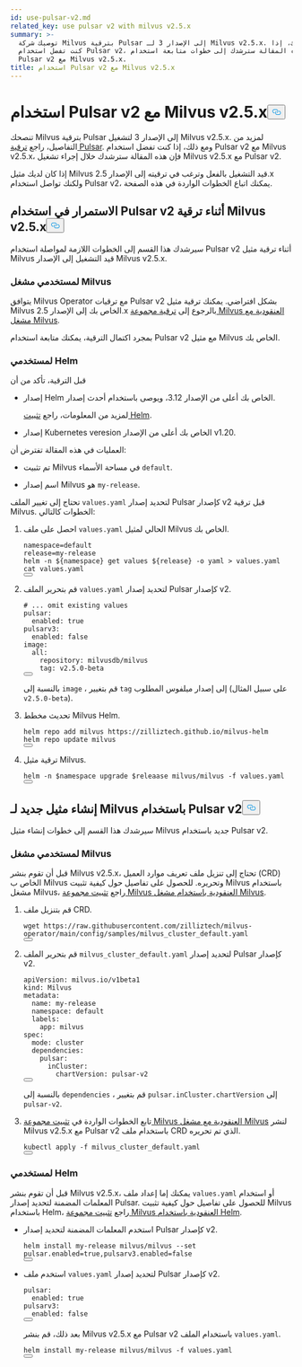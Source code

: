 ```yaml
---
id: use-pulsar-v2.md
related_key: use pulsar v2 with milvus v2.5.x
summary: >-
  توصيك شركة Milvus بترقية Pulsar إلى الإصدار 3 لـ Milvus v2.5.x. ومع ذلك، إذا
  كنت تفضل استخدام Pulsar v2، فإن هذه المقالة سترشدك إلى خطوات متابعة استخدام
  Pulsar v2 مع Milvus v2.5.x.
title: استخدام Pulsar v2 مع Milvus v2.5.x
---
```


<h1 id="Use-Pulsar-v2-with-Milvus-v25x" class="common-anchor-header">استخدام Pulsar v2 مع Milvus v2.5.x<button data-href="#Use-Pulsar-v2-with-Milvus-v25x" class="anchor-icon" translate="no">
      <svg translate="no"
        aria-hidden="true"
        focusable="false"
        height="20"
        version="1.1"
        viewBox="0 0 16 16"
        width="16"
      >
        <path
          fill="#0092E4"
          fill-rule="evenodd"
          d="M4 9h1v1H4c-1.5 0-3-1.69-3-3.5S2.55 3 4 3h4c1.45 0 3 1.69 3 3.5 0 1.41-.91 2.72-2 3.25V8.59c.58-.45 1-1.27 1-2.09C10 5.22 8.98 4 8 4H4c-.98 0-2 1.22-2 2.5S3 9 4 9zm9-3h-1v1h1c1 0 2 1.22 2 2.5S13.98 12 13 12H9c-.98 0-2-1.22-2-2.5 0-.83.42-1.64 1-2.09V6.25c-1.09.53-2 1.84-2 3.25C6 11.31 7.55 13 9 13h4c1.45 0 3-1.69 3-3.5S14.5 6 13 6z"
        ></path>
      </svg>
    </button></h1><p>تنصحك Milvus بترقية Pulsar إلى الإصدار 3 لتشغيل Milvus v2.5.x. لمزيد من التفاصيل، راجع <a href="/docs/ar/v2.5.x/upgrade-pulsar-v3.md">ترقية Pulsar</a>. ومع ذلك، إذا كنت تفضل استخدام Pulsar v2 مع Milvus v2.5.x، فإن هذه المقالة سترشدك خلال إجراء تشغيل Milvus v2.5.x مع Pulsar v2.</p>
<p>إذا كان لديك مثيل Milvus قيد التشغيل بالفعل وترغب في ترقيته إلى الإصدار 2.5.x ولكنك تواصل استخدام Pulsar v2، يمكنك اتباع الخطوات الواردة في هذه الصفحة.</p>
<h2 id="Continue-using-Pulsar-v2-while-upgrading-Milvus-v25x" class="common-anchor-header">الاستمرار في استخدام Pulsar v2 أثناء ترقية Milvus v2.5.x<button data-href="#Continue-using-Pulsar-v2-while-upgrading-Milvus-v25x" class="anchor-icon" translate="no">
      <svg translate="no"
        aria-hidden="true"
        focusable="false"
        height="20"
        version="1.1"
        viewBox="0 0 16 16"
        width="16"
      >
        <path
          fill="#0092E4"
          fill-rule="evenodd"
          d="M4 9h1v1H4c-1.5 0-3-1.69-3-3.5S2.55 3 4 3h4c1.45 0 3 1.69 3 3.5 0 1.41-.91 2.72-2 3.25V8.59c.58-.45 1-1.27 1-2.09C10 5.22 8.98 4 8 4H4c-.98 0-2 1.22-2 2.5S3 9 4 9zm9-3h-1v1h1c1 0 2 1.22 2 2.5S13.98 12 13 12H9c-.98 0-2-1.22-2-2.5 0-.83.42-1.64 1-2.09V6.25c-1.09.53-2 1.84-2 3.25C6 11.31 7.55 13 9 13h4c1.45 0 3-1.69 3-3.5S14.5 6 13 6z"
        ></path>
      </svg>
    </button></h2><p>سيرشدك هذا القسم إلى الخطوات اللازمة لمواصلة استخدام Pulsar v2 أثناء ترقية مثيل Milvus قيد التشغيل إلى الإصدار Milvus v2.5.x.</p>
<h3 id="For-Milvus-Operator-users" class="common-anchor-header">لمستخدمي مشغل Milvus</h3><p>يتوافق Milvus Operator مع ترقيات Pulsar v2 بشكل افتراضي. يمكنك ترقية مثيل Milvus الخاص بك إلى الإصدار 2.5.x بالرجوع إلى <a href="/docs/ar/v2.5.x/upgrade_milvus_cluster-operator.md">ترقية مجموعة Milvus العنقودية مع مشغل Milvus</a>.</p>
<p>بمجرد اكتمال الترقية، يمكنك متابعة استخدام Pulsar v2 مع مثيل Milvus الخاص بك.</p>
<h3 id="For-Helm-users" class="common-anchor-header">لمستخدمي Helm</h3><p>قبل الترقية، تأكد من أن</p>
<ul>
<li><p>إصدار Helm الخاص بك أعلى من الإصدار 3.12، ويوصى باستخدام أحدث إصدار.</p>
<p>لمزيد من المعلومات، راجع <a href="https://helm.sh/docs/intro/install/">تثبيت Helm</a>.</p></li>
<li><p>إصدار Kubernetes veresion الخاص بك أعلى من الإصدار v1.20.</p></li>
</ul>
<p>العمليات في هذه المقالة تفترض أن:</p>
<ul>
<li><p>تم تثبيت Milvus في مساحة الأسماء <code translate="no">default</code>.</p></li>
<li><p>اسم إصدار Milvus هو <code translate="no">my-release</code>.</p></li>
</ul>
<p>تحتاج إلى تغيير الملف <code translate="no">values.yaml</code> لتحديد إصدار Pulsar كإصدار v2 قبل ترقية Milvus. الخطوات كالتالي:</p>
<ol>
<li><p>احصل على ملف <code translate="no">values.yaml</code> الحالي لمثيل Milvus الخاص بك.</p>
<pre><code translate="no" class="language-bash">namespace=default
release=my-release
helm -n <span class="hljs-variable">${namespace}</span> get values <span class="hljs-variable">${release}</span> -o yaml &gt; values.yaml
<span class="hljs-built_in">cat</span> values.yaml
<button class="copy-code-btn"></button></code></pre></li>
<li><p>قم بتحرير الملف <code translate="no">values.yaml</code> لتحديد إصدار Pulsar كإصدار v2.</p>
<pre><code translate="no" class="language-yaml"><span class="hljs-comment"># ... omit existing values</span>
pulsar:
  enabled: <span class="hljs-literal">true</span>
pulsarv3:
  enabled: <span class="hljs-literal">false</span>
image:
  all:
    repository: milvusdb/milvus
    tag: v2.5.0-beta 
<button class="copy-code-btn"></button></code></pre>
<p>بالنسبة إلى <code translate="no">image</code> ، قم بتغيير <code translate="no">tag</code> إلى إصدار ميلفوس المطلوب (على سبيل المثال <code translate="no">v2.5.0-beta</code>).</p></li>
<li><p>تحديث مخطط Milvus Helm.</p>
<pre><code translate="no" class="language-bash">helm repo <span class="hljs-keyword">add</span> milvus https:<span class="hljs-comment">//zilliztech.github.io/milvus-helm</span>
helm repo update milvus
<button class="copy-code-btn"></button></code></pre></li>
<li><p>ترقية مثيل Milvus.</p>
<pre><code translate="no" class="language-bash">helm -n <span class="hljs-variable">$namespace</span> upgrade <span class="hljs-variable">$releaase</span> milvus/milvus -f values.yaml
<button class="copy-code-btn"></button></code></pre></li>
</ol>
<h2 id="Creating-a-new-Milvus-instance-with-Pulsar-v2" class="common-anchor-header">إنشاء مثيل جديد لـ Milvus باستخدام Pulsar v2<button data-href="#Creating-a-new-Milvus-instance-with-Pulsar-v2" class="anchor-icon" translate="no">
      <svg translate="no"
        aria-hidden="true"
        focusable="false"
        height="20"
        version="1.1"
        viewBox="0 0 16 16"
        width="16"
      >
        <path
          fill="#0092E4"
          fill-rule="evenodd"
          d="M4 9h1v1H4c-1.5 0-3-1.69-3-3.5S2.55 3 4 3h4c1.45 0 3 1.69 3 3.5 0 1.41-.91 2.72-2 3.25V8.59c.58-.45 1-1.27 1-2.09C10 5.22 8.98 4 8 4H4c-.98 0-2 1.22-2 2.5S3 9 4 9zm9-3h-1v1h1c1 0 2 1.22 2 2.5S13.98 12 13 12H9c-.98 0-2-1.22-2-2.5 0-.83.42-1.64 1-2.09V6.25c-1.09.53-2 1.84-2 3.25C6 11.31 7.55 13 9 13h4c1.45 0 3-1.69 3-3.5S14.5 6 13 6z"
        ></path>
      </svg>
    </button></h2><p>سيرشدك هذا القسم إلى خطوات إنشاء مثيل Milvus جديد باستخدام Pulsar v2.</p>
<h3 id="For-Milvus-Operator-users" class="common-anchor-header">لمستخدمي مشغل Milvus</h3><p>قبل أن تقوم بنشر Milvus v2.5.x، تحتاج إلى تنزيل ملف تعريف موارد العميل (CRD) الخاص ب Milvus وتحريره. للحصول على تفاصيل حول كيفية تثبيت Milvus باستخدام مشغل Milvus، راجع <a href="/docs/ar/v2.5.x/install_cluster-milvusoperator.md">تثبيت مجموعة Milvus العنقودية باستخدام مشغل Milvus</a>.</p>
<ol>
<li><p>قم بتنزيل ملف CRD.</p>
<pre><code translate="no" class="language-bash">wget <span class="hljs-attr">https</span>:<span class="hljs-comment">//raw.githubusercontent.com/zilliztech/milvus-operator/main/config/samples/milvus_cluster_default.yaml</span>
<button class="copy-code-btn"></button></code></pre></li>
<li><p>قم بتحرير الملف <code translate="no">milvus_cluster_default.yaml</code> لتحديد إصدار Pulsar كإصدار v2.</p>
<pre><code translate="no" class="language-yaml"><span class="hljs-attr">apiVersion</span>: milvus.<span class="hljs-property">io</span>/v1beta1
<span class="hljs-attr">kind</span>: <span class="hljs-title class_">Milvus</span>
<span class="hljs-attr">metadata</span>:
  <span class="hljs-attr">name</span>: my-release
  <span class="hljs-attr">namespace</span>: <span class="hljs-keyword">default</span>
  <span class="hljs-attr">labels</span>:
    <span class="hljs-attr">app</span>: milvus
<span class="hljs-attr">spec</span>:
  <span class="hljs-attr">mode</span>: cluster
  <span class="hljs-attr">dependencies</span>:
    <span class="hljs-attr">pulsar</span>:
      <span class="hljs-attr">inCluster</span>:
        <span class="hljs-attr">chartVersion</span>: pulsar-v2
<button class="copy-code-btn"></button></code></pre>
<p>بالنسبة إلى <code translate="no">dependencies</code> ، قم بتغيير <code translate="no">pulsar.inCluster.chartVersion</code> إلى <code translate="no">pulsar-v2</code>.</p></li>
<li><p>تابع الخطوات الواردة في <a href="https://milvus.io/docs/install_cluster-milvusoperator.md#Deploy-Milvus">تثبيت مجموعة Milvus العنقودية مع مشغل Milvus</a> لنشر Milvus v2.5.x مع Pulsar v2 باستخدام ملف CRD الذي تم تحريره.</p>
<pre><code translate="no" class="language-bash">kubectl apply -f milvus_cluster_default.yaml
<button class="copy-code-btn"></button></code></pre></li>
</ol>
<h3 id="For-Helm-users" class="common-anchor-header">لمستخدمي Helm</h3><p>قبل أن تقوم بنشر Milvus v2.5.x، يمكنك إما إعداد ملف <code translate="no">values.yaml</code> أو استخدام المعلمات المضمنة لتحديد إصدار Pulsar. للحصول على تفاصيل حول كيفية تثبيت Milvus باستخدام Helm، راجع <a href="/docs/ar/v2.5.x/install_cluster-helm.md">تثبيت مجموعة Milvus العنقودية باستخدام Helm</a>.</p>
<ul>
<li><p>استخدم المعلمات المضمنة لتحديد إصدار Pulsar كإصدار v2.</p>
<pre><code translate="no" class="language-bash">helm install my-release milvus/milvus --<span class="hljs-built_in">set</span> pulsar.enabled=<span class="hljs-literal">true</span>,pulsarv3.enabled=<span class="hljs-literal">false</span>
<button class="copy-code-btn"></button></code></pre></li>
<li><p>استخدم ملف <code translate="no">values.yaml</code> لتحديد إصدار Pulsar كإصدار v2.</p>
<pre><code translate="no" class="language-yaml"><span class="hljs-attr">pulsar</span>:
  <span class="hljs-attr">enabled</span>: <span class="hljs-literal">true</span>
<span class="hljs-attr">pulsarv3</span>:
  <span class="hljs-attr">enabled</span>: <span class="hljs-literal">false</span>
<button class="copy-code-btn"></button></code></pre>
<p>بعد ذلك، قم بنشر Milvus v2.5.x مع Pulsar v2 باستخدام الملف <code translate="no">values.yaml</code>.</p>
<pre><code translate="no" class="language-bash">helm install my-release milvus/milvus -f values.yaml
<button class="copy-code-btn"></button></code></pre></li>
</ul>
